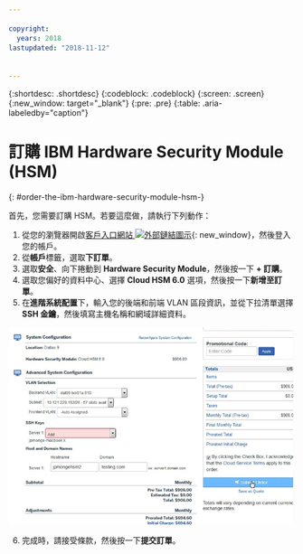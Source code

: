 ```yaml
---

copyright:
  years: 2018
lastupdated: "2018-11-12"


---
```


{:shortdesc: .shortdesc}
{:codeblock: .codeblock}
{:screen: .screen}
{:new_window: target="_blank"}
{:pre: .pre}
{:table: .aria-labeledby="caption"}

# 訂購 IBM Hardware Security Module (HSM)
{: #order-the-ibm-hardware-security-module-hsm-}

首先，您需要訂購 HSM。若要這麼做，請執行下列動作：

1. 從您的瀏覽器開啟[客戶入口網站 ![外部鏈結圖示](../../icons/launch-glyph.svg "外部鏈結圖示")](https://control.softlayer.com/){: new_window}，然後登入您的帳戶。
2.	從**帳戶**標籤，選取**下訂單**。
3.	選取**安全**、向下捲動到 **Hardware Security Module**，然後按一下 **+ 訂購**。
4.	選取您偏好的資料中心、選擇 **Cloud HSM 6.0** 選項，然後按一下**新增至訂單**。
5. 在**進階系統配置**下，輸入您的後端和前端 VLAN 區段資訊，並從下拉清單選擇 **SSH 金鑰**，然後填寫主機名稱和網域詳細資料。

<img src="images/1-Order-HSM.png" alt="圖片" style="width: 700px;"/>

6.	完成時，請接受條款，然後按一下**提交訂單**。
